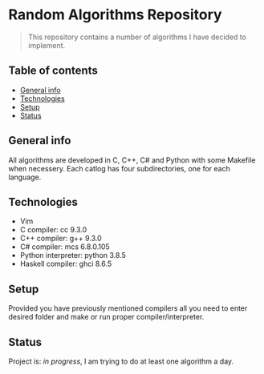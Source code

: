 # Random Algorithms Repository
> This repository contains a number of algorithms I have decided to implement. 

## Table of contents
* [General info](#general-info)
* [Technologies](#technologies)
* [Setup](#setup)
* [Status](#status)

## General info
All algorithms are developed in C, C++, C# and Python with some Makefile when necessery. Each catlog has four subdirectories, one for each language.

## Technologies
* Vim 
* C compiler: cc 9.3.0
* C++ compiler: g++ 9.3.0
* C# compiler: mcs 6.8.0.105
* Python interpreter: python 3.8.5
* Haskell compiler: ghci 8.6.5

## Setup
Provided you have previously mentioned compilers all you need to enter desired folder and make or run proper compiler/interpreter.

## Status
Project is: _in progress_, I am trying to do at least one algorithm a day.

